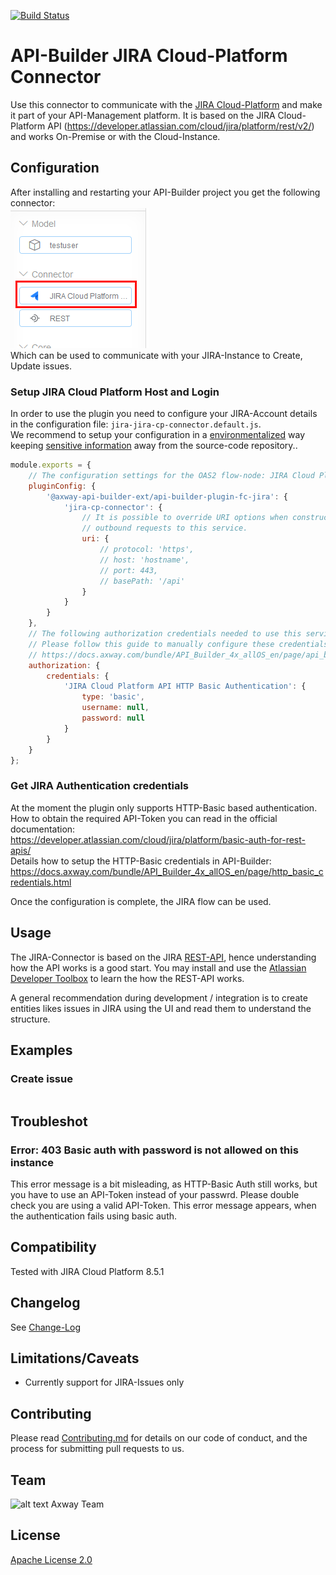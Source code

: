 [![Build Status](https://github.com/Axway-API-Builder-Ext/api-builder-extras/workflows/JIRA%20CP%20Connector%20Tests/badge.svg)](https://github.com/Axway-API-Builder-Ext/api-builder-extras/actions)

# API-Builder JIRA Cloud-Platform Connector

Use this connector to communicate with the [JIRA Cloud-Platform](https://www.atlassian.com/software/jira) and make it part of your API-Management platform. It is based on the JIRA Cloud-Platform API (https://developer.atlassian.com/cloud/jira/platform/rest/v2/) and works On-Premise or with the Cloud-Instance.  

## Configuration
After installing and restarting your API-Builder project you get the following connector:  
![JIRA Cloud Platform Connector][jira-connector]   
Which can be used to communicate with your JIRA-Instance to Create, Update issues. 

### Setup JIRA Cloud Platform Host and Login
In order to use the plugin you need to configure your JIRA-Account details in the configuration file: `jira-jira-cp-connector.default.js`.  
We recommend to setup your configuration in a [environmentalized](https://docs.axway.com/bundle/API_Builder_4x_allOS_en/page/environmentalization.html) way keeping [sensitive information](https://docs.axway.com/bundle/API_Builder_4x_allOS_en/page/project_configuration.html#ProjectConfiguration-Configurationfiles) away from the source-code repository.. 
```javascript
module.exports = {
	// The configuration settings for the OAS2 flow-node: JIRA Cloud Platform API
	pluginConfig: {
		'@axway-api-builder-ext/api-builder-plugin-fc-jira': {
			'jira-cp-connector': {
				// It is possible to override URI options when constructing
				// outbound requests to this service.
				uri: {
					// protocol: 'https',
					// host: 'hostname',
					// port: 443,
					// basePath: '/api'
				}
			}
		}
	},
	// The following authorization credentials needed to use this service.
	// Please follow this guide to manually configure these credentials:
	// https://docs.axway.com/bundle/API_Builder_4x_allOS_en/page/api_builder_credentials.html
	authorization: {
		credentials: {
			'JIRA Cloud Platform API HTTP Basic Authentication': {
				type: 'basic',
				username: null,
				password: null
			}
		}
	}
};
```
### Get JIRA Authentication credentials
At the moment the plugin only supports HTTP-Basic based authentication. How to obtain the required API-Token you can read in the official documentation:  
https://developer.atlassian.com/cloud/jira/platform/basic-auth-for-rest-apis/  
Details how to setup the HTTP-Basic credentials in API-Builder:  
https://docs.axway.com/bundle/API_Builder_4x_allOS_en/page/http_basic_credentials.html

Once the configuration is complete, the JIRA flow can be used.

## Usage

The JIRA-Connector is based on the JIRA [REST-API](https://developer.atlassian.com/cloud/jira/platform/rest/v2/), hence understanding how the API works is a good start. You may install and use the [Atlassian Developer Toolbox](https://marketplace.atlassian.com/apps/1014904/atlassian-developer-toolbox) to learn the how the REST-API works.  

A general recommendation during development / integration is to create entities likes issues in JIRA using the UI and read them to understand the structure.  

## Examples
### Create issue
```

```

## Troubleshot
### Error: 403 Basic auth with password is not allowed on this instance
This error message is a bit misleading, as HTTP-Basic Auth still works, but you have to use an API-Token instead of your passwrd. Please double check you are using a valid API-Token. This error message appears, when the authentication fails using basic auth.


## Compatibility
Tested with JIRA Cloud Platform 8.5.1

## Changelog
See [Change-Log][6]

## Limitations/Caveats
- Currently support for JIRA-Issues only

## Contributing

Please read [Contributing.md](https://github.com/Axway-API-Management-Plus/Common/blob/master/Contributing.md) for details on our code of conduct, and the process for submitting pull requests to us.  


## Team

![alt text][Axwaylogo] Axway Team

[Axwaylogo]: https://github.com/Axway-API-Management/Common/blob/master/img/AxwayLogoSmall.png  "Axway logo"


## License
[Apache License 2.0](/LICENSE)

[jira-connector]: misc/images/JIRA-CP-Connector.png
[jira-connector-config]: misc/images/JIRA-CP-Connector-Config.png
[jira-connector-settings]: misc/images/JIRA-CP-Connector-Settings.png

[6]: Changelog.md

